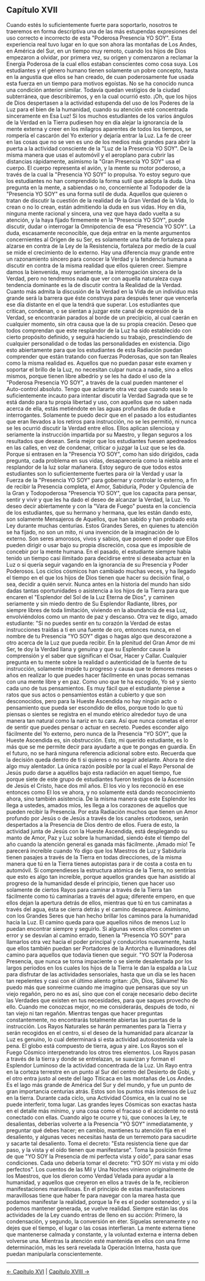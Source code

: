 ## Capítulo XVII

Cuando estés lo suficientemente fuerte para soportarlo, nosotros te traeremos en forma descriptiva una de las más estupendas expresiones del uso correcto e incorrecto de esta "Poderosa Presencia YO SOY".
Esta experiencia real tuvo lugar en lo que son ahora las montañas de Los Andes, en América del Sur, en un tiempo muy remoto, cuando los hijos de Dios empezaron a olvidar, por primera vez, su origen y comenzaron a reclamar la Energía Poderosa de la cual ellos estaban conscientes como cosa suya.
Los estudiantes y el género humano tienen solamente un pobre concepto, hasta en la angustia que ellos se han creado, de cuan poderosamente fue usada esta fuerza en un tiempo para motivos egoístas.
No se ha conocido nunca una condición anterior similar. Todavía quedan vestigios de la ciudad subterránea, que describiremos, y en la cual ocurrió esto. 
¡Oh, que los hijos de Dios despertasen a la actividad estupenda del uso de los Poderes de la Luz para el bien de la humanidad, cuando su atención esté concentrada sinceramente en Esa Luz!
Si los muchos estudiantes de los varios ángulos de la Verdad en la Tierra pudiesen hoy en día alejar la ignorancia de la mente externa y creer en los milagros aparentes de todos los tiempos, se rompería el cascarón del Yo exterior y dejaría entrar la Luz. La fe de creer en las cosas que no se ven es uno de los medios más grandes para abrir la puerta a la actividad consciente de la "Luz de la Presencia YO SOY".
De la misma manera que usas el automóvil y el aeroplano para cubrir las distancias rápidamente, asimismo la "Gran Presencia YO SOY" usa el cuerpo. El cuerpo representa el avión, y la mente su motor poderoso, a través de la cual la "Presencia YO SOY" lo propulsa.
Yo estoy seguro que los estudiantes no han comprendido la forma sutil que adopta la duda. Una pregunta en la mente, a sabiendas o no, concerniente al Todopoder de la "Presencia YO SOY" es una forma sutil de duda. Aquellos que quieren o tratan de discutir la cuestión de la realidad de la Gran Verdad de la Vida, lo crean o no lo crean, están admitiendo la duda en sus vidas.
Hoy en día, ninguna mente racional y sincera, una vez que haya dado vuelta a su atención, y la haya fijado firmemente en la "Presencia YO SOY", puede discutir, dudar o interrogar la Omnipotencia de esa "Presencia YO SOY".
La duda, escasamente reconocible, que deja entrar en la mente argumentos concernientes al Origen de su Ser, es solamente una falta de fortaleza para alzarse en contra de la Ley de la Resistencia, fortaleza por medio de la cual se mide el crecimiento de lo externo.
Hay una diferencia muy grande entre un razonamiento sincero para conocer la Verdad y la tendencia humana a discutir en contra de la misma realidad que ellos quieren creer. Siempre damos la bienvenida, muy seriamente, a la interrogación sincera de la Verdad, pero no tendremos nada que ver con aquella naturaleza cuya tendencia dominante es la de discutir contra la Realidad de la Verdad.
Cuanto más admita la discusión de la Verdad en la Vida de un individuo más grande será la barrera que éste construya para después tener que vencerla ese día distante en el que la tendrá que superar.
Los estudiantes que critican, condenan, o se sientan a juzgar este canal de expresión de la Verdad, se encontrarán parados al borde de un precipicio, al cual caerán en cualquier momento, sin otra causa que la de su propia creación.
Deseo que todos comprendan que este resplandor de la Luz ha sido establecido con cierto propósito definido, y seguirá haciendo su trabajo, prescindiendo de cualquier personalidad o de todas las personalidades en existencia. Digo esto abiertamente para que los estudiantes de esta Radiación puedan comprender que están tratando con fuerzas Poderosas, que son tan Reales como la misma realidad es. Aquellos que no puedan pasar este examen y soportar el brillo de la Luz, no necesitan culpar nunca a nadie, sino a ellos mismos, porque tienen libre albedrío y se les ha dado el uso de la "Poderosa Presencia YO SOY", a través de la cual pueden mantener el Auto-control absoluto.
Tengo que aclararte otra vez que cuando seas lo suficientemente incauto para intentar discutir la Verdad Sagrada que se te está dando para tu propia libertad y uso, con aquellos que no saben nada acerca de ella, estás metiéndote en las aguas profundas de duda e interrogantes. Solamente te puedo decir que en el pasado a los estudiantes que eran llevados a los retiros para instrucción, no se les permitió, ni nunca se les ocurrió discutir la Verdad entre ellos. Ellos aplican silenciosa y seriamente la instrucción impartida por su Maestro, y llegan seguros a los resultados que desean.
Sería mejor que los estudiantes fuesen apedreados en las calles, en vez de condenar, criticar o juzgar la Luz que se les da. Porque si entrasen en la "Presencia YO SOY", como han sido dirigidos, cada pregunta, cada problema en sus vidas, desaparecería como la niebla ante el resplandor de la luz solar mañanera.
Estoy seguro de que todos estos estudiantes son lo suficientemente fuertes para oír la Verdad y usar la Fuerza de la "Presencia YO SOY" para gobernar y controlar lo externo, a fin de recibir la Presencia completa, el Amor, Sabiduría, Poder y Opulencia de la Gran y Todopoderosa "Presencia YO SOY", que los capacita para pensar, sentir y vivir y que les ha dado el deseo de alcanzar la Verdad, la Luz.
Yo deseo decir abiertamente y con la "Vara de Fuego" puesta en la conciencia de los estudiantes, que su hermano y hermana, que les están dando esto, son solamente Mensajeros de Aquellos, que han sabido y han probado esta Ley durante muchas centurias. Estos Grandes Seres, en quienes tu atención se ha fijado, no son un mito, ni una invención de la imaginación de lo externo. Son seres amorosos, vivos y sabios, que poseen el poder que Ellos pueden dirigir o usar bajo su propia discreción, cosa que es imposible de concebir por la mente humana.
En el pasado, el estudiante siempre había tenido un tiempo casi ilimitado para decidirse entre si deseaba actuar en la Luz o si quería seguir vagando en la ignorancia de su Presencia y Poder Poderosos. Los ciclos cósmicos han cambiado muchas veces, y ha llegado el tiempo en el que los hijos de Dios tienen que hacer su decisión final, o sea, decidir a quién servir.
Nunca antes en la historia del mundo han sido dadas tantas oportunidades o asistencia a los hijos de la Tierra para que encaren el "Esplendor del Sol de la Luz Eterna de Dios", y caminen seriamente y sin miedo dentro de Su Esplendor Radiante, libres, por siempre libres de toda limitación, viviendo en la abundancia de esa Luz, envolviéndolos como un manto de paz y descanso. 
Otra vez te digo, amado estudiante: "Si no puedes sentir en tu corazón la Verdad de estas instrucciones traídas a ti en una fuente de oro, entonces nunca, en el nombre de tu Presencia "YO SOY" digas o hagas algo que descorazone a otro acerca de la Luz que pueda recibir. En la plenitud del Gran Amor de mi Ser, te doy la Verdad llana y genuina y que su Esplendor cause la comprensión y el saber que significan el Osar, Hacer y Callar.
Cualquier pregunta en tu mente sobre la realidad o autenticidad de la fuente de tu instrucción, solamente impide tu progreso y causa que te demores meses o años en realizar lo que puedes hacer fácilmente en unas pocas semanas con una mente libre y en paz.
Como uno que te ha escogido, Yo sé y siento cada uno de tus pensamientos. Es muy fácil que el estudiante piense a ratos que sus actos o pensamientos están a cubierto y que son desconocidos, pero para la Hueste Ascendida no hay ningún acto o pensamiento que pueda ser escondido de ellos, porque todo lo que tú piensas o sientes se registra en el mundo etérico alrededor tuyo de una manera tan natural como la nariz en tu cara.
Así que nunca cometas el error de sentir que puedes pensar o actuar en secreto. Puedes esconder algo fácilmente del Yo externo, pero nunca de la Presencia "YO SOY", que la Hueste Ascendida es, sin obstrucción. Esto, mi querido estudiante, es lo más que se me permite decir para ayudarte a que te pongas en guardia. En el futuro, no se hará ninguna referencia adicional sobre esto. Recuerda que la decisión queda dentro de ti si quieres o no seguir adelante.
Ahora te diré algo muy alentador. La única razón posible por la cual el Rayo Personal de Jesús pudo darse a aquéllos bajo esta radiación en aquel tiempo, fue porque siete de este grupo de estudiantes fueron testigos de la Ascensión de Jesús el Cristo, hace dos mil años. El los vio y los reconoció en ese entonces como El los ve ahora, y no solamente está dando reconocimiento ahora, sino también asistencia.
De la misma manera que este Esplendor les llega a ustedes, amados míos, les llega a los corazones de aquellos que pueden recibir la Presencia. Por esta Radiación muchos que tienen un Amor profundo por Jesús o de Jesús a través de los canales ortodoxos, serán despertados a la Presencia de Dios dentro de ellos. Fuera de esto, la actividad junta de Jesús con la Hueste Ascendida, está desplegando su manto de Amor, Paz y Luz sobre la humanidad, siendo éste el tiempo del año cuando la atención general es ganada más fácilmente.
¡Amado mío! Te parecerá increíble cuando Yo digo que los Maestros de Luz y Sabiduría tienen pasajes a través de la Tierra en todas direcciones, de la misma manera que tú en la Tierra tienes autopistas para ir de costa a costa en tu automóvil.
Si comprendieses la estructura atómica de la Tierra, no sentirías que esto es algo tan increíble, porque aquellos grandes que han asistido al progreso de la humanidad desde el principio, tienen que hacer uso solamente de ciertos Rayos para caminar a través de la Tierra tan fácilmente como tú caminarías a través del agua; diferente empero, en que ellos dejan la apertura detrás de ellos, mientras que tú en tus caminatas a través del agua, ésta se cierra detrás y el camino desaparece.
Asimismo, con los Grandes Seres que han hecho brillar los caminos para la humanidad hacia la Luz. El camino queda para que aquellos niños de menos Luz lo puedan encontrar siempre y seguirlo. 
Si algunas veces ellos cometen un error y se desvían al camino errado, tienen la "Presencia YO SOY" para llamarlos otra vez hacia el poder principal y conducirlos nuevamente, hasta que ellos también puedan ser Portadores de la Antorcha e Iluminadores del camino para aquellos que todavía tienen que seguir.
"YO SOY la Poderosa Presencia, que nunca se torna impaciente o se siente desalentada por los largos períodos en los cuales los hijos de la Tierra le dan la espalda a la Luz para disfrutar de las actividades sensoriales, hasta que un día se les hacen tan repelentes y casi con el último aliento gritan: ¡Oh, Dios, Sálvame!
No puedo más que sonreírme cuando me imagino que pensaras que soy un viejo regañón, pero no es así, sino que con el coraje necesario debo decirte las Verdades que existen en tus necesidades, para que saques provecho de ello. Cuando me conozcas mejor, no me considerarás, después de todo, ni tan viejo ni tan regañón.
Mientras tengas que hacer preguntas constantemente, no encontrarás totalmente abiertas las puertas de la instrucción.
Los Rayos Naturales se harán permanentes para la Tierra y serán recogidos en el centro, si el deseo de la humanidad para alcanzar la Luz es genuino, lo cual determinará si esta actividad autosostenida vale la pena. El globo está compuesto de tierra, agua y aire. Los Rayos son el Fuego Cósmico interpenetrando los otros tres elementos. Los Rayos pasan a través de la tierra y donde se entrelazan, se suavizan y forman el Esplendor Luminoso de la actividad concentrada de la Luz.
Un Rayo entra en la corteza terrestre en un punto al Sur del centro del Desierto de Gobi, y el otro entra justo al oeste del lago Titicaca en las montañas de Los Andes. Es el lago más grande de América del Sur y del mundo, y fue un punto de gran importancia centurias atrás.
Estos son los puntos más intensos de Luz en la tierra. Durante cada ciclo, una Actividad Cósmica, en la cual no se puede interferir, toma lugar. Las grandes leyes Cósmicas son exactas hasta en el detalle más mínimo, y una cosa como el fracaso o el accidente no está conectado con ellas.
Cuando algo te ocurre y tú, que conoces la Ley, te desalientas, deberías volverte a la Presencia "YO SOY" inmediatamente, y preguntar qué debes hacer; en cambio, mantienes tu atención fija en el desaliento, y algunas veces necesitas hasta de un terremoto para sacudirte y sacarte tal desaliento.
Toma el decreto: "Esta resistencia tiene que dar paso, y la vista y el oído tienen que manifestarse".
Toma la posición firme de que "YO SOY la Presencia de mi perfecta vista y oído", para sanar esas condiciones. Cada uno debería tomar el decreto: "YO SOY mi vista y mi oído perfectos".
Los cuentos de las Mil y Una Noches vinieron originalmente de los Maestros, que los dieron como Verdad Velada para ayudar a la humanidad, y aquellos que creyeron en ellos a través de la fe, recibieron manifestaciones maravillosas.
En el principio de estas manifestaciones maravillosas tiene que haber fe para navegar con la marea hasta que podamos manifestar la realidad, porque la Fe es el poder sostenedor, y si la podemos mantener generada, se vuelve realidad.
Siempre están las dos actividades de la Ley cuando entras de lleno en su acción: Primero, la condensación, y segundo, la conversión en éter. Síguelas serenamente y no dejes que el tiempo, el lugar o las cosas interfieran.
La mente externa tiene que mantenerse calmada y constante, y la voluntad externa e interna deben volverse una. Mientras la atención esté mantenida en ellos con una firme determinación, más les será revelada la Operación Interna, hasta que puedan manipularla conscientemente.

---
[← Capítulo XVI](/Capitulos/16_capitulo_16.md) | [Capítulo XVIII →](/Capitulos/18_capitulo_18.md)